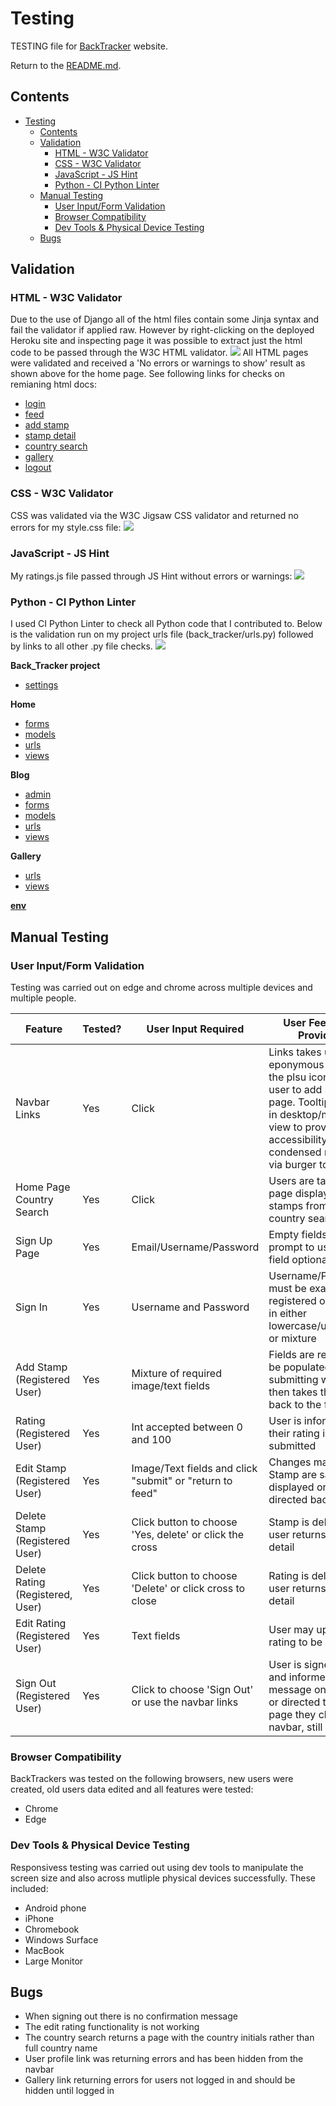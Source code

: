 # Testing

TESTING file for [BackTracker](https://back-tracker-9bf98d85163a.herokuapp.com/) website.

Return to the [README.md](README.md).

## Contents  
  
- [Testing](#testing)
  - [Contents](#contents)
  - [Validation](#validation)
    - [HTML - W3C Validator](#html---w3c-validator)
    - [CSS - W3C Validator](#css---w3c-validator)
    - [JavaScript - JS Hint](#javascript---js-hint)
    - [Python - CI Python Linter](#python---ci-python-linter)
  - [Manual Testing](#manual-testing)
    - [User Input/Form Validation](#user-inputform-validation)
    - [Browser Compatibility](#browser-compatibility)
    - [Dev Tools \& Physical Device Testing](#dev-tools--physical-device-testing)
  - [Bugs](#bugs)

## Validation

### HTML - W3C Validator
Due to the use of Django all of the html files contain some Jinja syntax and fail the validator if applied raw. However by right-clicking on the deployed Heroku site and inspecting page it was possible to extract just the html code to be passed through the W3C HTML validator.
<img src="static/images/home.png">
All HTML pages were validated and received a 'No errors or warnings to show' result as shown above for the home page. See following links for checks on remianing html docs:
- [login](static/images/sign_in.png)
- [feed](static/images/stamp_feed.png)
- [add stamp](static/images/add_stamp.png)
- [stamp detail](static/images/stamp_detail.png)
- [country search](static/images/country_search.png)
- [gallery](static/images/gallery.png)
- [logout](static/images/sign_out.png)

### CSS - W3C Validator
CSS was validated via the W3C Jigsaw CSS validator and returned no errors for my style.css file:
<img src="static/images/style.png">

### JavaScript - JS Hint
My ratings.js file passed through JS Hint without errors or warnings:
<img src="static/images/ratings.png">

### Python - CI Python Linter
I used CI Python Linter to check all Python code that I contributed to. Below is the validation run on my project urls file (back_tracker/urls.py) followed by links to all other .py file checks.
<img src="static/images/blog_urls.png">

__Back_Tracker project__ 
- [settings](static/images/B_T_settings.png)

__Home__
- [forms](static/images/home_forms.png)
- [models](static/images/home_models.png)
- [urls](static/images/home_urls.png)
- [views](static/images/home_views.png)

__Blog__
- [admin](static/images/blog_admin.png)
- [forms](static/images/blog_forms.png)
- [models](static/images/blog_models.png)
- [urls](static/images/blog_urls.png)
- [views](static/images/blog_views.png)

__Gallery__
- [urls](static/images/gallery_urls.png)
- [views](static/images/gallery_views.png)

__[env](static/images/env.png)__

## Manual Testing

### User Input/Form Validation

Testing was carried out on edge and chrome across multiple devices and multiple people.

| Feature                    | Tested?  | User Input Required | User Feedback Provided     | Pass/Fail | Fix |
|----------------------------|----------|---------------------|----------------------------|-----------|-----|
| Navbar Links | Yes | Click | Links takes user to eponymous pages, the plsu icon takes user to add stamp page. Tooltips used in desktop/mobile view to provide accessibility and condensed navbar via burger toggle | Pass | - |
| Home Page Country Search | Yes | Click | Users are taken to a page displaying the stamps from the country searched | Pass | - |
| Sign Up Page               | Yes      | Email/Username/Password | Empty fields deliver prompt to user, email field optional | Pass | - |
| Sign In | Yes | Username and Password | Username/Password must be exactly as registered originally in either lowercase/uppercase or mixture | Pass | - |
| Add Stamp (Registered User) | Yes | Mixture of required image/text fields | Fields are required to be populated before submitting which then takes the user back to the feed | Pass | - |
| Rating (Registered User) | Yes | Int accepted between 0 and 100 | User is informed that their rating is submitted | Pass | - |
| Edit Stamp (Registered User) | Yes | Image/Text fields and click "submit" or "return to feed" | Changes made to Stamp are saved and displayed or user is directed back to feed | Pass | - |
| Delete Stamp (Registered User) | Yes | Click button to choose 'Yes, delete' or click the cross | Stamp is deleted or user returns to stamp detail | Pass | - |
| Delete Rating (Registered, User) | Yes | Click button to choose 'Delete' or click cross to close | Rating is deleted or user returns to stamp detail | Pass | - |
| Edit Rating (Registered User)| Yes | Text fields | User may update rating to be saved | Fail | - |
| Sign Out (Registered User) | Yes | Click to choose 'Sign Out' or use the navbar links | User is signed out and informed by message on screen, or directed to the page they click in the navbar, still logged in | Fail | - |

### Browser Compatibility

BackTrackers was tested on the following browsers, new users were created, old users data edited and all features were tested:

- Chrome
- Edge

### Dev Tools & Physical Device Testing

Responsivess testing was carried out using dev tools to manipulate the screen size and also across mutliple physical devices successfully. These included:
- Android phone
- iPhone
- Chromebook
- Windows Surface
- MacBook
- Large Monitor

## Bugs

 - When signing out there is no confirmation message
 - The edit rating functionality is not working
 - The country search returns a page with the country initials rather than full country name
 - User profile link was returning errors and has been hidden from the navbar
 - Gallery link returning errors for users not logged in and should be hidden until logged in
